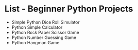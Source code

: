 # List - Beginner Python Projects

- Simple Python Dice Roll Simulator
- Python Simple Calculator
- Python Rock Paper Scissor Game
- Python Number Guessing Game
- Python Hangman Game 
